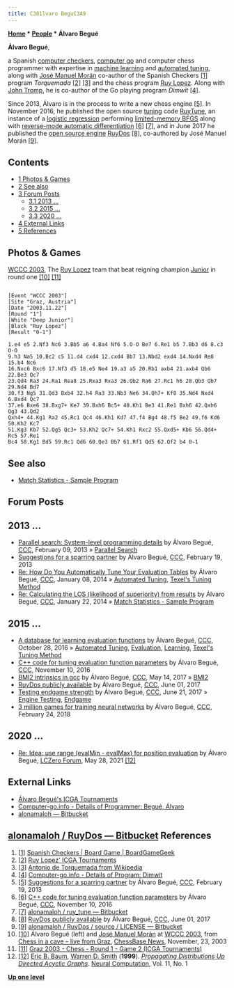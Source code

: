 ```yaml
---
title: C381lvaro BeguC3A9
---
```

**[Home](Home "Home") * [People](People "People") * Álvaro Begué**

**Álvaro Begué**,

a Spanish [computer checkers](Checkers "Checkers"), [computer go](Go "Go") and computer chess programmer with expertise in [machine learning](Learning "Learning") and [automated tuning](Automated_Tuning "Automated Tuning"), along with [José Manuel Morán](Jos%C3%A9_Manuel_Mor%C3%A1n "José Manuel Morán") co-author of the Spanish Checkers <a id="cite-note-1" href="#cite-ref-1">[1]</a> program *Torquemada* <a id="cite-note-2" href="#cite-ref-2">[2]</a> <a id="cite-note-3" href="#cite-ref-3">[3]</a> and the chess program [Ruy Lopez](Ruy_Lopez "Ruy Lopez"). Along with [John Tromp](John_Tromp "John Tromp"), he is co-author of the Go playing program *Dimwit* <a id="cite-note-4" href="#cite-ref-4">[4]</a>.

Since 2013, Álvaro is in the process to write a new chess engine <a id="cite-note-5" href="#cite-ref-5">[5]</a>. In November 2016, he published the open source [tuning](Automated_Tuning "Automated Tuning") code [RuyTune](RuyTune "RuyTune"), an instance of a [logistic regression](Automated_Tuning#LogisticRegression "Automated Tuning") performing [limited-memory BFGS](https://en.wikipedia.org/wiki/Limited-memory_BFGS) along with [reverse-mode automatic differentiation](https://en.wikipedia.org/wiki/Automatic_differentiation#Reverse_accumulation) <a id="cite-note-6" href="#cite-ref-6">[6]</a> <a id="cite-note-7" href="#cite-ref-7">[7]</a>, and in June 2017 he published the [open source engine](Category:Open_Source "Category:Open Source") [RuyDos](RuyDos "RuyDos") <a id="cite-note-8" href="#cite-ref-8">[8]</a>, co-authored by José Manuel Morán <a id="cite-note-9" href="#cite-ref-9">[9]</a>.

## Contents

- [1 Photos & Games](#photos-.26-games)
- [2 See also](#see-also)
- [3 Forum Posts](#forum-posts)
  - [3.1 2013 ...](#2013-...)
  - [3.2 2015 ...](#2015-...)
  - [3.3 2020 ...](#2020-...)
- [4 External Links](#external-links)
- [5 References](#references)

## Photos & Games

[](File:%C3%81lvaroAndJos%C3%A9Graz2003.jpg)
[WCCC 2003](WCCC_2003 "WCCC 2003"), The [Ruy Lopez](Ruy_Lopez "Ruy Lopez") team that beat reigning champion [Junior](Junior "Junior") in round one <a id="cite-note-10" href="#cite-ref-10">[10]</a> <a id="cite-note-11" href="#cite-ref-11">[11]</a>

```

[Event "WCCC 2003"]
[Site "Graz, Austria"]
[Date "2003.11.22"]
[Round "1"]
[White "Deep Junior"]
[Black "Ruy Lopez"]
[Result "0-1"]

1.e4 e5 2.Nf3 Nc6 3.Bb5 a6 4.Ba4 Nf6 5.O-O Be7 6.Re1 b5 7.Bb3 d6 8.c3 O-O 
9.h3 Na5 10.Bc2 c5 11.d4 cxd4 12.cxd4 Bb7 13.Nbd2 exd4 14.Nxd4 Re8 15.b4 Nc6 
16.Nxc6 Bxc6 17.Nf3 d5 18.e5 Ne4 19.a3 a5 20.Rb1 axb4 21.axb4 Qb6 22.Be3 Qc7 
23.Qd4 Ra3 24.Ra1 Rea8 25.Rxa3 Rxa3 26.Qb2 Ra6 27.Rc1 h6 28.Qb3 Qb7 29.Nd4 Bd7 
30.f3 Ng5 31.Qd3 Bxb4 32.h4 Ra3 33.Nb3 Ne6 34.Qh7+ Kf8 35.Nd4 Nxd4 6.Bxd4 Qc7 
37.e6 Bxe6 38.Bxg7+ Ke7 39.Bxh6 Bc5+ 40.Kh1 Be3 41.Re1 Bxh6 42.Qxh6 Qg3 43.Qd2 
Qxh4+ 44.Kg1 Ra2 45.Rc1 Qc4 46.Kh1 Kd7 47.f4 Bg4 48.f5 Be2 49.f6 Kd6 50.Kh2 Kc7 
51.Kg3 Kb7 52.Qg5 Qc3+ 53.Kh2 Qc7+ 54.Kh1 Rxc2 55.Qxd5+ Kb6 56.Qd4+ Rc5 57.Re1 
Bc4 58.Kg1 Bd5 59.Rc1 Qd6 60.Qe3 Bb7 61.Rf1 Qd5 62.Qf2 b4 0-1 

```

## See also

- [Match Statistics - Sample Program](Match_Statistics#Sample "Match Statistics")

## Forum Posts

## 2013 ...

- [Parallel search: System-level programming details](http://www.talkchess.com/forum/viewtopic.php?t=47171) by Álvaro Begué, [CCC](CCC "CCC"), February 09, 2013 » [Parallel Search](Parallel_Search "Parallel Search")
- [Suggestions for a sparring partner](http://www.talkchess.com/forum/viewtopic.php?t=47268) by Álvaro Begué, [CCC](CCC "CCC"), February 19, 2013
- [Re: How Do You Automatically Tune Your Evaluation Tables](http://www.talkchess.com/forum/viewtopic.php?topic_view=threads&p=551856&t=50823) by Álvaro Begué, [CCC](CCC "CCC"), January 08, 2014 » [Automated Tuning](Automated_Tuning "Automated Tuning"), [Texel's Tuning Method](Texel%27s_Tuning_Method "Texel's Tuning Method")
- [Re: Calculating the LOS (likelihood of superiority) from results](http://www.talkchess.com/forum/viewtopic.php?t=51003&start=2) by Álvaro Begué, [CCC](CCC "CCC"), January 22, 2014 » [Match Statistics - Sample Program](Match_Statistics#Sample "Match Statistics")

## 2015 ...

- [A database for learning evaluation functions](http://www.talkchess.com/forum/viewtopic.php?t=61861) by Álvaro Begué, [CCC](CCC "CCC"), October 28, 2016 » [Automated Tuning](Automated_Tuning "Automated Tuning"), [Evaluation](Evaluation "Evaluation"), [Learning](Learning "Learning"), [Texel's Tuning Method](Texel%27s_Tuning_Method "Texel's Tuning Method")
- [C++ code for tuning evaluation function parameters](http://www.talkchess.com/forum/viewtopic.php?t=62056) by Álvaro Begué, [CCC](CCC "CCC"), November 10, 2016
- [BMI2 intrinsics in gcc](http://www.talkchess.com/forum3/viewtopic.php?f=7&t=63978) by Álvaro Begué, [CCC](CCC "CCC"), May 14, 2017 » [BMI2](BMI2 "BMI2")
- [RuyDos publicly available](http://www.talkchess.com/forum/viewtopic.php?t=64138) by Álvaro Begué, [CCC](CCC "CCC"), June 01, 2017
- [Testing endgame strength](http://www.talkchess.com/forum3/viewtopic.php?f=7&t=64356) by Álvaro Begué, [CCC](CCC "CCC"), June 21, 2017 » [Engine Testing](Engine_Testing "Engine Testing"), [Endgame](Endgame "Endgame")
- [3 million games for training neural networks](http://www.talkchess.com/forum3/viewtopic.php?f=7&t=66681) by Álvaro Begué, [CCC](CCC "CCC"), February 24, 2018

## 2020 ...

- [Re: Idea: use range (evalMin - evalMax) for position evaluation](https://groups.google.com/g/lczero/c/TLCMkkdm1hw/m/SgbGghzhBAAJ) by Álvaro Begué, [LCZero Forum](Computer_Chess_Forums "Computer Chess Forums"), May 28, 2021 <a id="cite-note-12" href="#cite-ref-12">[12]</a>

## External Links

- [Álvaro Begué's ICGA Tournaments](https://www.game-ai-forum.org/icga-tournaments/person.php?id=73)
- [Computer-go.info - Details of Programmer: Begué, Álvaro](http://www.computer-go.info/db/operson.php?a=Begu%26eacute%3B%2C+%26Aacute%3Blvaro+)
- [alonamaloh — Bitbucket](https://bitbucket.org/alonamaloh/)

## [alonamaloh / RuyDos — Bitbucket](https://bitbucket.org/alonamaloh/ruydos) References

1. <a id="cite-ref-1" href="#cite-note-1">[1]</a> [Spanish Checkers | Board Game | BoardGameGeek](https://boardgamegeek.com/boardgame/36250/spanish-checkers)
1. <a id="cite-ref-2" href="#cite-note-2">[2]</a> [Ruy Lopez' ICGA Tournaments](https://www.game-ai-forum.org/icga-tournaments/program.php?id=96)
1. <a id="cite-ref-3" href="#cite-note-3">[3]</a> [Antonio de Torquemada from Wikipedia](https://en.wikipedia.org/wiki/Antonio_de_Torquemada)
1. <a id="cite-ref-4" href="#cite-note-4">[4]</a> [Computer-go.info - Details of Program: Dimwit](http://www.computer-go.info/db/oprog.php?a=Dimwit)
1. <a id="cite-ref-5" href="#cite-note-5">[5]</a> [Suggestions for a sparring partner](http://www.talkchess.com/forum/viewtopic.php?t=47268) by Álvaro Begué, [CCC](CCC "CCC"), February 19, 2013
1. <a id="cite-ref-6" href="#cite-note-6">[6]</a> [C++ code for tuning evaluation function parameters](http://www.talkchess.com/forum/viewtopic.php?t=62056) by Álvaro Begué, [CCC](CCC "CCC"), November 10, 2016
1. <a id="cite-ref-7" href="#cite-note-7">[7]</a> [alonamaloh / ruy_tune — Bitbucket](https://bitbucket.org/alonamaloh/ruy_tune)
1. <a id="cite-ref-8" href="#cite-note-8">[8]</a>  [RuyDos publicly available](http://www.talkchess.com/forum/viewtopic.php?t=64138) by Álvaro Begué, [CCC](CCC "CCC"), June 01, 2017
1. <a id="cite-ref-9" href="#cite-note-9">[9]</a> [alonamaloh / RuyDos / source / LICENSE — Bitbucket](https://bitbucket.org/alonamaloh/ruydos/src/88d7ffc1026339c334ee75d234a8df9e6af2ca34/LICENSE?at=default)
1. <a id="cite-ref-10" href="#cite-note-10">[10]</a> Álvaro Begué (left) and [José Manuel Morán](Jos%C3%A9_Manuel_Mor%C3%A1n "José Manuel Morán") at [WCCC 2003](WCCC_2003 "WCCC 2003"), from [Chess in a cave – live from Graz](https://en.chessbase.com/post/che-in-a-cave-live-from-graz), [ChessBase News](ChessBase "ChessBase"), November, 23, 2003
1. <a id="cite-ref-11" href="#cite-note-11">[11]</a> [Graz 2003 - Chess - Round 1 - Game 2 (ICGA Tournaments)](https://www.game-ai-forum.org/icga-tournaments/round.php?tournament=2&round=1&id=2)
1. <a id="cite-ref-12" href="#cite-note-12">[12]</a> [Eric B. Baum](Eric_B._Baum "Eric B. Baum"), [Warren D. Smith](Warren_D._Smith "Warren D. Smith") (**1999**). *[Propagating Distributions Up Directed Acyclic Graphs](https://www.mitpressjournals.org/doi/abs/10.1162/089976699300016881?journalCode=neco)*. [Neural Computation](https://en.wikipedia.org/wiki/Neural_Computation_%28journal%29), Vol. 11, No. 1

**[Up one level](People "People")**

